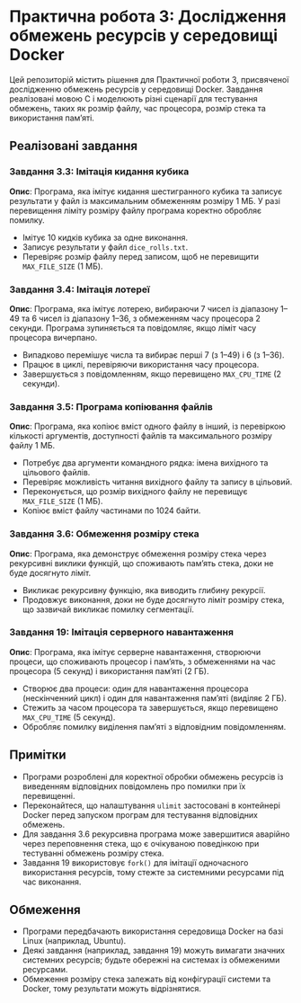 # Практична робота 3: Дослідження обмежень ресурсів у середовищі Docker

Цей репозиторій містить рішення для Практичної роботи 3, присвяченої дослідженню обмежень ресурсів у середовищі Docker. Завдання реалізовані мовою C і моделюють різні сценарії для тестування обмежень, таких як розмір файлу, час процесора, розмір стека та використання пам’яті.

## Реалізовані завдання

### Завдання 3.3: Імітація кидання кубика
**Опис**: Програма, яка імітує кидання шестигранного кубика та записує результати у файл із максимальним обмеженням розміру 1 МБ. У разі перевищення ліміту розміру файлу програма коректно обробляє помилку.

- Імітує 10 кидків кубика за одне виконання.
- Записує результати у файл `dice_rolls.txt`.
- Перевіряє розмір файлу перед записом, щоб не перевищити `MAX_FILE_SIZE` (1 МБ).

### Завдання 3.4: Імітація лотереї
**Опис**: Програма, яка імітує лотерею, вибираючи 7 чисел із діапазону 1–49 та 6 чисел із діапазону 1–36, з обмеженням часу процесора 2 секунди. Програма зупиняється та повідомляє, якщо ліміт часу процесора вичерпано.

- Випадково перемішує числа та вибирає перші 7 (з 1–49) і 6 (з 1–36).
- Працює в циклі, перевіряючи використання часу процесора.
- Завершується з повідомленням, якщо перевищено `MAX_CPU_TIME` (2 секунди).


### Завдання 3.5: Програма копіювання файлів
**Опис**: Програма, яка копіює вміст одного файлу в інший, із перевіркою кількості аргументів, доступності файлів та максимального розміру файлу 1 МБ.

- Потребує два аргументи командного рядка: імена вихідного та цільового файлів.
- Перевіряє можливість читання вихідного файлу та запису в цільовий.
- Переконується, що розмір вихідного файлу не перевищує `MAX_FILE_SIZE` (1 МБ).
- Копіює вміст файлу частинами по 1024 байти.


### Завдання 3.6: Обмеження розміру стека
**Опис**: Програма, яка демонструє обмеження розміру стека через рекурсивні виклики функцій, що споживають пам’ять стека, доки не буде досягнуто ліміт.

- Викликає рекурсивну функцію, яка виводить глибину рекурсії.
- Продовжує виконання, доки не буде досягнуто ліміт розміру стека, що зазвичай викликає помилку сегментації.

### Завдання 19: Імітація серверного навантаження
**Опис**: Програма, яка імітує серверне навантаження, створюючи процеси, що споживають процесор і пам’ять, з обмеженнями на час процесора (5 секунд) і використання пам’яті (2 ГБ).

- Створює два процеси: один для навантаження процесора (нескінченний цикл) і один для навантаження пам’яті (виділяє 2 ГБ).
- Стежить за часом процесора та завершується, якщо перевищено `MAX_CPU_TIME` (5 секунд).
- Обробляє помилку виділення пам’яті з відповідним повідомленням.


## Примітки
- Програми розроблені для коректної обробки обмежень ресурсів із виведенням відповідних повідомлень про помилки при їх перевищенні.
- Переконайтеся, що налаштування `ulimit` застосовані в контейнері Docker перед запуском програм для тестування відповідних обмежень.
- Для завдання 3.6 рекурсивна програма може завершитися аварійно через переповнення стека, що є очікуваною поведінкою при тестуванні обмежень розміру стека.
- Завдання 19 використовує `fork()` для імітації одночасного використання ресурсів, тому стежте за системними ресурсами під час виконання.

## Обмеження
- Програми передбачають використання середовища Docker на базі Linux (наприклад, Ubuntu).
- Деякі завдання (наприклад, завдання 19) можуть вимагати значних системних ресурсів; будьте обережні на системах із обмеженими ресурсами.
- Обмеження розміру стека залежать від конфігурації системи та Docker, тому результати можуть відрізнятися.
